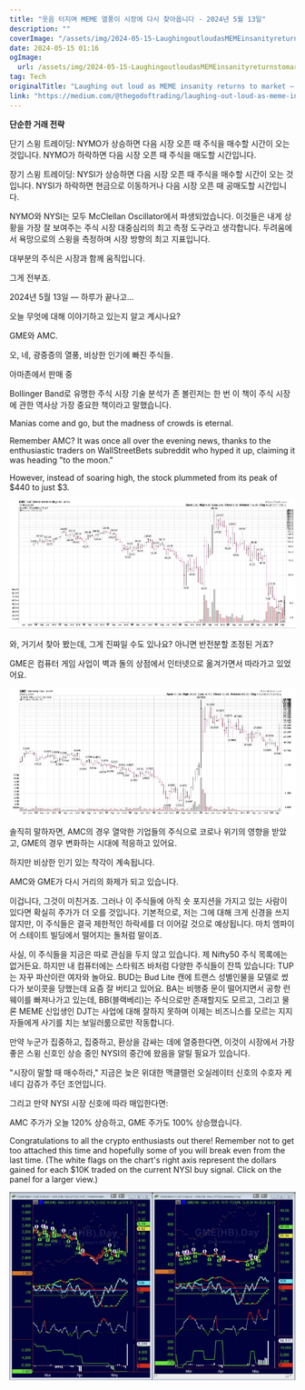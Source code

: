 ```yaml
---
title: "웃음 터지며 MEME 열풍이 시장에 다시 찾아옵니다 - 2024년 5월 13일"
description: ""
coverImage: "/assets/img/2024-05-15-LaughingoutloudasMEMEinsanityreturnstomarket05132024_0.png"
date: 2024-05-15 01:16
ogImage: 
  url: /assets/img/2024-05-15-LaughingoutloudasMEMEinsanityreturnstomarket05132024_0.png
tag: Tech
originalTitle: "Laughing out loud as MEME insanity returns to market — 05 13 2024"
link: "https://medium.com/@thegodoftrading/laughing-out-loud-as-meme-insanity-returns-to-market-05-13-2024-6bd9fb17054e"
---
```



**단순한 거래 전략**

단기 스윙 트레이딩: NYMO가 상승하면 다음 시장 오픈 때 주식을 매수할 시간이 오는 것입니다. NYMO가 하락하면 다음 시장 오픈 때 주식을 매도할 시간입니다.

장기 스윙 트레이딩: NYSI가 상승하면 다음 시장 오픈 때 주식을 매수할 시간이 오는 것입니다. NYSI가 하락하면 현금으로 이동하거나 다음 시장 오픈 때 공매도할 시간입니다.

NYMO와 NYSI는 모두 McClellan Oscillator에서 파생되었습니다. 이것들은 내게 상황을 가장 잘 보여주는 주식 시장 대중심리의 최고 측정 도구라고 생각합니다. 두려움에서 욕망으로의 스윙을 측정하며 시장 방향의 최고 지표입니다.



대부분의 주식은 시장과 함께 움직입니다.

그게 전부죠.

2024년 5월 13일 — 하루가 끝나고…

오늘 무엇에 대해 이야기하고 있는지 알고 계시나요?



GME와 AMC.

오, 네, 광중증의 열풍, 비상한 인기에 빠진 주식들.

아마존에서 판매 중

Bollinger Band로 유명한 주식 시장 기술 분석가 존 볼린저는 한 번 이 책이 주식 시장에 관한 역사상 가장 중요한 책이라고 말했습니다.



Manias come and go, but the madness of crowds is eternal.

Remember AMC? It was once all over the evening news, thanks to the enthusiastic traders on WallStreetBets subreddit who hyped it up, claiming it was heading "to the moon."

However, instead of soaring high, the stock plummeted from its peak of $440 to just $3. 

![Laughing out loud](/assets/img/2024-05-15-LaughingoutloudasMEMEinsanityreturnstomarket05132024_0.png)



와, 거기서 찾아 봤는데, 그게 진짜일 수도 있나요? 아니면 반전분할 조정된 거죠?

GME은 컴퓨터 게임 사업이 벽과 돌의 상점에서 인터넷으로 옮겨가면서 따라가고 있었어요.

![Laughing Out Loud as MEME insanity returns to market](/assets/img/2024-05-15-LaughingoutloudasMEMEinsanityreturnstomarket05132024_1.png)

솔직히 말하자면, AMC의 경우 열악한 기업들의 주식으로 코로나 위기의 영향을 받았고, GME의 경우 변화하는 시대에 적응하고 있어요.



하지만 비상한 인기 있는 착각이 계속됩니다.

AMC와 GME가 다시 거리의 화제가 되고 있습니다.

이겁니다, 그것이 미친거죠. 그러나 이 주식들에 아직 숏 포지션을 가지고 있는 사람이 있다면 확실히 주가가 더 오를 것입니다. 기본적으로, 저는 그에 대해 크게 신경을 쓰지 않지만, 이 주식들은 결국 제한적인 하락세를 더 이어갈 것으로 예상됩니다. 마치 엠파이어 스테이트 빌딩에서 떨어지는 돌처럼 말이죠.

사실, 이 주식들을 지금은 따로 관심을 두지 않고 있습니다. 제 Nifty50 주식 목록에는 없거든요. 하지만 내 컴퓨터에는 스타워즈 바처럼 다양한 주식들이 잔뜩 있습니다: TUP는 자꾸 파산이란 여자와 놀아요. BUD는 Bud Lite 캔에 트랜스 성별인물을 모델로 썼다가 보이콧을 당했는데 요즘 잘 버티고 있어요. BA는 비행중 문이 떨어지면서 공항 런웨이를 빠져나가고 있는데, BB(블랙베리)는 주식으로만 존재할지도 모르고, 그리고 물론 MEME 신입생인 DJT는 사업에 대해 잘하지 못하며 이제는 비즈니스를 모르는 지지자들에게 사기를 치는 보일러룸으로만 작동합니다.



만약 누군가 집중하고, 집중하고, 환상을 감싸는 데에 열중한다면, 이것이 시장에서 가장 좋은 스윙 신호인 상승 중인 NYSI의 중간에 왔음을 알릴 필요가 있습니다.

"시장이 말할 때 매수하라," 지금은 늦은 위대한 맥클렐런 오실레이터 신호의 수호자 케네디 감쥬가 주던 조언입니다.

그리고 만약 NYSI 시장 신호에 따라 매입한다면:

AMC 주가가 오늘 120% 상승하고, GME 주가도 100% 상승했습니다.



Congratulations to all the crypto enthusiasts out there! Remember not to get too attached this time and hopefully some of you will break even from the last time. (The white flags on the chart's right axis represent the dollars gained for each $10K traded on the current NYSI buy signal. Click on the panel for a larger view.)

![Click here for a larger view](/assets/img/2024-05-15-LaughingoutloudasMEMEinsanityreturnstomarket05132024_2.png)